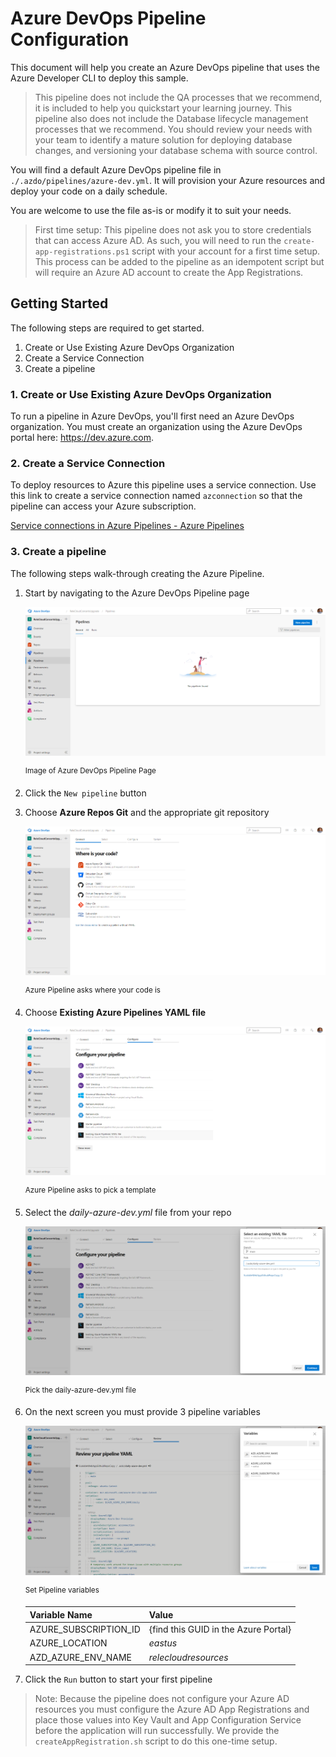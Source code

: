 # Azure DevOps Pipeline Configuration

This document will help you create an Azure DevOps pipeline that uses the Azure Developer CLI to deploy this sample.

> This pipeline does not include the QA processes that we recommend, it is included to help you quickstart your learning journey. This pipeline also does not include the Database lifecycle management processes that we recommend. You should review your needs with your team to identify a mature solution for deploying database changes, and versioning your database schema with source control.

You will find a default Azure DevOps pipeline file in `./.azdo/pipelines/azure-dev.yml`. It will provision your Azure resources and deploy your code on a daily schedule.

You are welcome to use the file as-is or modify it to suit your needs.

> First time setup: This pipeline does not ask you to store credentials that can access Azure AD. As such, you will need to run the `create-app-registrations.ps1` script with your account for a first time setup. This process can be added to the pipeline as an idempotent script but will require an Azure AD account to create the App Registrations.

## Getting Started
The following steps are required to get started.

1. Create or Use Existing Azure DevOps Organization
2. Create a Service Connection
3. Create a pipeline

### 1. Create or Use Existing Azure DevOps Organization

To run a pipeline in Azure DevOps, you'll first need an Azure DevOps organization. You must create an organization using the Azure DevOps portal here: https://dev.azure.com.

### 2. Create a Service Connection

To deploy resources to Azure this pipeline uses a service connection. Use this link to create a service connection named `azconnection` so that the pipeline can access your Azure subscription.

[Service connections in Azure Pipelines - Azure Pipelines](https://learn.microsoft.com/en-us/azure/devops/pipelines/library/service-endpoints?view=azure-devops&tabs=yaml)

### 3. Create a pipeline

The following steps walk-through creating the Azure Pipeline.

1. Start by navigating to the Azure DevOps Pipeline page

    ![#Azure DevOps Pipeline Page](../../assets/AzdoSetup/1CreateAPipeline.png)

    <sup>Image of Azure DevOps Pipeline Page</sup>  

2. Click the `New pipeline` button

3. Choose **Azure Repos Git** and the appropriate git repository

    ![#Azure Pipeline asks where your code is](../../assets/AzdoSetup/2CreateAPipeline.png)
    
    <sup>Azure Pipeline asks where your code is</sup>  

4. Choose **Existing Azure Pipelines YAML file**


    ![#Azure Pipeline asks to pick a template](../../assets/AzdoSetup/3CreateAPipeline.png)
    
    <sup>Azure Pipeline asks to pick a template</sup> 

5. Select the *daily-azure-dev.yml* file from your repo

    ![#Pick the daily-azure-dev.yml file](../../assets/AzdoSetup/4CreateAPipeline.png)
    
    <sup>Pick the daily-azure-dev.yml file</sup> 

6. On the next screen you must provide 3 pipeline variables

    ![#Set Pipeline variables](../../assets/AzdoSetup/5CreateAPipeline.png)
    
    <sup>Set Pipeline variables</sup> 

    |Variable Name | Value |
    |----|----|
    |AZURE_SUBSCRIPTION_ID| {find this GUID in the Azure Portal} |
    |AZURE_LOCATION| *eastus* |
    |AZD_AZURE_ENV_NAME | *relecloudresources* |

7. Click the `Run` button to start your first pipeline

> Note: Because the pipeline does not configure your Azure AD resources you must configure the Azure AD App Registrations and place those values into Key Vault and App Configuration Service before the application will run successfully. We provide the `createAppRegistration.sh` script to do this one-time setup.

